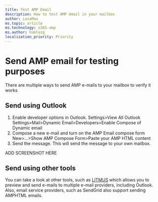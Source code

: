 ```yaml
---
title: Test AMP Email
description: How to test AMP email in your mailbox
author: LezaMax
ms.topic: article
ms.technology: o365-amp
ms.author: humlezg
localization_priority: Priority
---
```

# Send AMP email for testing purposes

There are multiple ways to send AMP e-mails to your mailbox to verify it works

## Send using Outlook

1. Enable developer options in Outlook. Settings>View All Outlook Settings>Mail>Dynamic Email>Developers>Enable Compose of Dynamic email
2. Compose a new e-mail and turn on the AMP Email compose form  New>...>Show AMP Compose Form>Paste your AMP HTML content
3. Send the message. This will send the message to your own mailbox.

ADD SCREENSHOT HERE

## Send using other tools
You can take a look at other tools, such as [LITMUS](https://litmus.com) which allows you to preview and send e-mails to multiple e-mail providers, including Outlook. Also, email service providers, such as SendGrid also support sending AMPHTML emails.